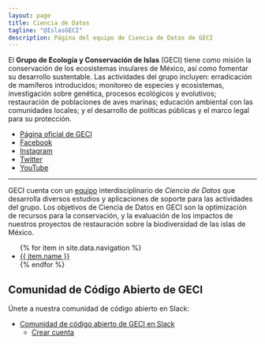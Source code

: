 ```yaml
---
layout: page
title: Ciencia de Datos
tagline: "@IslasGECI"
description: Página del equipo de Ciencia de Datos de GECI
---
```


El **Grupo de Ecología y Conservación de Islas** (GECI) tiene como misión la conservación de los ecosistemas insulares de México, así como fomentar su desarrollo sustentable. Las actividades del grupo incluyen: erradicación de mamíferos introducidos; monitoreo de especies y ecosistemas, investigación sobre genética, procesos ecológicos y evolutivos; restauración de poblaciones de aves marinas; educación ambiental con las comunidades locales; y el desarrollo de políticas públicas y el marco legal para su protección.

- [Página oficial de GECI](https://islas.org.mx)
- [Facebook](https://www.facebook.com/IslasGECI)
- [Instagram](https://www.instagram.com/IslasGECI/)
- [Twitter](https://twitter.com/IslasGECI)
- [YouTube](https://www.youtube.com/channel/UChCwUNW27D50Bwh27U0lpfg)

---

GECI cuenta con un [equipo](https://github.com/orgs/IslasGECI/people) interdisciplinario de _Ciencia de Datos_ que desarrolla diversos estudios y aplicaciones de soporte para las actividades del grupo.
Los objetivos de Ciencia de Datos en GECI son la optimización de recursos para la conservación, y la evaluación de los impactos de nuestros proyectos de restauración sobre la biodiversidad de las islas de México.

<ul>
  {% for item in site.data.navigation %}
    <li><a href="{{ item.link }}">
      {{ item.name }}
    </a></li>
  {% endfor %}
</ul>

## Comunidad de Código Abierto de GECI

Únete a nuestra comunidad de código abierto en Slack:

- [Comunidad de código abierto de GECI en Slack](https://islasgeci.slack.com)
    - [Crear
      cuenta](https://join.slack.com/t/islasgeci/shared_invite/zt-f8kqlr2t-C8dO0JthMxaT81ShJiNk0w)
